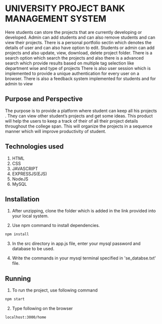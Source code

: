 # UNIVERSITY PROJECT BANK MANAGEMENT SYSTEM

Here students can store the projects that are currently developing or developed. 
Admin can add students and can also remove students and can view their projects.
There is a personal portfolio sectin which denotes the details of user and can also have option to edit.
Students or admin can add projects and also update, view, download, delete project folder.
There is a search option which search the projects and also there is a advanced search which provide results based on multiple tag selection like department wise and type of projects
There is also user session which is implemented to provide a unique authentication for every user on a browser.
There is also a feedback system implemented for students and for admin to view



## Purpose and Perspective

The purpose is to provide a platform where student can keep all his projects . They can view other student’s projects and get some ideas.
This product will help the users to keep a track of their of all their project details throughout the college span. This will organize the projects in a sequence manner which will improve productivity of student.

## Technologies used
1. HTML
2. CSS
3. JAVASCRIPT
4. EXPRESSJS(EJS)
5. NodeJS
6. MySQL

## Installation

1. After unzipping, clone the folder which is added in the link provided into your local system.


2. Use npm command to install dependencies.

```bash
npm install
```

3. In the src directory in app.js file, enter your mysql password and database to be used.

4. Write the commands in your mysql terminal specified in 'se_databse.txt' file.

## Running

1. To run the project, use following command
```bash
npm start
```
2. Type following on the browser
```bash
localhost:3000/home
```
